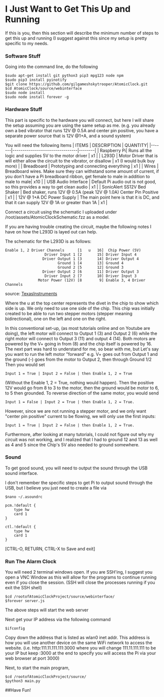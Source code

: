 # I Just Want to Get This Up and Running

If this is you, then this section will describe the minimum number of steps to get this up and running (I suggest against this since my setup is pretty specific to my needs.

### Software Stuff

Going into the command line, do the following

```
$sudo apt-get install git python3 pip3 mpg123 node npm
$sudo pip3 install pyinotify
$git clone https://github.com/gilgameshskytrooper/AtomicClock.git
$cd AtomicClock/source/webinterface
$sudo node install
$sudo node install forever -g
```


### Hardware Stuff
This part is specific to the hardware you will connect, but here I will share the setup assuming you are using the same setup as me. (e.g. you already own a bed vibrator that runs 12V @ 0.5A and center pin positive, you have a separate power source that is 12V @1+A, and a sound system)

You will need the following Items
| ITEMS | DESCRIPTION | QUANTITY|
|-------|---------------------------------|--------|
| Raspberry Pi| Runs all the logic and supplies 5V to the motor driver | x1 |
| L293D | Motor Driver that is will either allow the circuit to the vibrator, or disallow | x1 (I would bulk buy more) |
| Breadboard | Prototyping and connecting everything | x1 |
| Wires | Breadboard wires. Make sure they can withstand some amount of current, if you don't have a Pi breadboard ribbon, get female to male in addition to male to male| x10 |
| USB Audio Interface | Default Pi audio out is not good, so this provides a way to get clean audio | x1 |
| SonicAlert SS12V Bed Shaker | Bed shaker, runs 12V @ 0.5A (peak 12V @ 1.0A) Center Pin Positive | x1 |
| 12V @ 1+A DC Power Supply | The main point here is that it is DC, and that it can supply 12V @ 1A or greater than 1A | x1 |

Connect a circuit using the schematic I uploaded under /root/assets/AtomicClockSchematic.fzz as a model.

If you are having trouble creating the circuit, maybe the following notes I have on how the L293D is layed out can help.

The schematic for the L293D is as follows:

```
Enable 1, 2 Driver Channels      [1   u   16]  Chip Power (5V)
                  Driver Input 1 [2       15] Driver Input 4
                 Driver Output 1 [3       14] Driver Output 4
                        Ground 1 [4       13] Ground 4
                        Ground 2 [5       12] Ground 3
                 Driver Output 2 [6       11] Driver Output 3
                  Driver Input 2 [7       10] Driver Input 3
               Motor Power (12V) [8        9] Enable 3, 4 Driver Channels
```

source: [TexasInstruments](http://www.ti.com/lit/ds/symlink/l293.pdf)

Where the u at the top center represents the divet in the chip to show which side is up. We only need to use one side of the chip.
This chip was initially created to be able to run two stepper motors (stepper meaning bidirectional), one on the left and one on the right.

In this conventional set-up, (as most tutorials online and on Youtube are doing), the left motor will connect to Output 1 (3) and Output 2 (6) while the right motor will connect to Output 3 (11) and output 4 (14). Both motors are powered by the V+ going in from (8) and the chip itself is powered by 16. The next part was hard to understand for me, so bear with me, but Let's say you want to run the left motor "forward" e.g. V+ goes out from Output 1 and the ground (-) goes from the motor to Output 2, then through Ground 1/2 Then you would set 

```
Input 1 = True | Input 2 = False | then Enable 1, 2 = True
```

(Without the Enable 1, 2 = True, nothing would happen). Then the positive 12V would go from 8 to 3 to the motor, then the ground would be motor to 6, to 5 then grounded. To reverse direction of the same motor, you would send

```
Input 1 = False | Input 2 = True | then Enable 1, 2 = True.
```

However, since we are not running a stepper motor, and we only want "center pin positive" current to be flowing, we will only use the first inputs: 

```
Input 1 = True | Input 2 = False | then Enable 1, 2 = True.
```

Furthermore, after looking at many tutorials, I could not figure out why my circuit was not working, and I realized that I had to ground 12 and 13  as well as 4 and 5 since the Chip's 5V also needed to ground somewhere.

### Sound
To get good sound, you will need to output the sound through the USB sound interface.

I don't remember the specific steps to get Pi to output sound through the USB, but I believe you just need to create a file via

```
$nano ~/.asoundrc

pcm.!default {
    type hw
    card 1
}

ctl.!default {
    type hw
    card 1
}
```

[CTRL-O, RETURN, CTRL-X to Save and exit]

### Run The Alarm Clock

You will need 2 terminal windows open. If you are SSH'ing, I suggest you open a VNC Window as this will allow for the programs to continue running even if you close the session. (SSH will close the processes running if you exit the SSH shell)

```
$cd /rootofAtomicClockProject/source/webinterface/
$forever server.js
```

The above steps will start the web server

Next get your IP address via the following command

```
$ifconfig
```

Copy down the address that is listed as wlan0 inet addr. This address is how you will use another device on the same WiFi network to access the website. (i.e. http:111.11.111.111:3000 where you will change 111.11.111.111 to be your IP but keep :3000 at the end to specify you will access the Pi via your web browser at port 3000)

Next, to start the main program,

```
$cd /rootofAtomicClockProject/source/
$python3 main.py
```

##Have Fun!